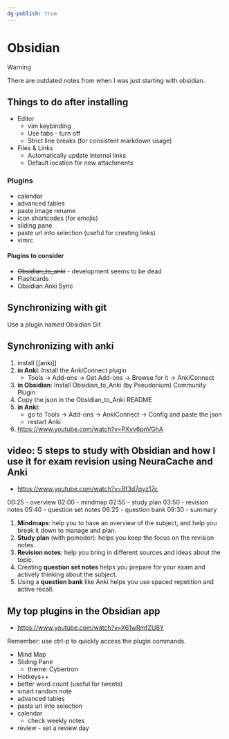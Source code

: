 ```yaml
---
dg-publish: true
---
```

# Obsidian

> [!warning]
> There are outdated notes from when I was just starting with obsidian.


## Things to do after installing

- Editor
    - vim keybinding
    - Use tabs - turn off
    - Strict line breaks (for consistent markdown usage)
- Files & Links
    - Automatically update internal links
    - Default location for new attachments


### Plugins

- calendar
- advanced tables
- paste image rename
- icon shortcodes (for emojis)
- sliding pane
- paste url into selection (useful for creating links)
- vimrc

#### Plugins to consider
- ~~Obsidian_to_anki~~ - development seems to be dead
- Flashcards
- Obsidian Anki Sync



## Synchronizing with git

Use a plugin named Obsidian Git

## Synchronizing with anki

1. install [[anki]]
2. **in Anki**: Install the AnkiConnect plugin
    - Tools -> Add-ons -> Get Add-ons -> Browse for it -> AnkiConnect
3. **in Obsidian**: Install Obsidian_to_Anki (by Pseudonium) Community Plugin
4. Copy the json in the Obsidian_to_Anki README
5. **in Anki**:
    - go to Tools -> Add-ons -> AnkiConnect -> Config and paste the json
    - restart Anki
6. <https://www.youtube.com/watch?v=PXyv6pnVGhA>


## video: 5 steps to study with Obsidian and how I use it for exam revision using NeuraCache and Anki 

- <https://www.youtube.com/watch?v=Bf3d7qyz17c>

00:25 - overview
02:00 - mindmap
02:55 - study plan
03:50 - revision notes
05:40 - question set notes
06:25 - question bank
09:30 - summary

1. **Mindmaps**: help you to have an overview of the subject, and help you break it down to manage and plan.
2. **Study plan** (with pomodor): helps you keep the focus on the revision notes.
3. **Revision notes**: help you bring in different sources and ideas about the topic.
4. Creating **question set notes** helps you prepare for your exam and actively thinking about the subject.
5. Using a **question bank** like Anki helps you use spaced repetition and active recall.

## My top plugins in the Obsidian app

- <https://www.youtube.com/watch?v=X61wRmfZU8Y>

Remember: use ctrl-p to quickly access the plugin commands.

- Mind Map
- Sliding Pane
    - theme: Cybertron
- Hotkeys++
- better word count (useful for tweets)
- smart random note
- advanced tables
- paste url into selection
- calendar
    - check weekly notes
- review - set a review day

